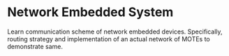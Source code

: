 # Network Embedded System
 Learn communication scheme of network embedded devices. Specifically, routing strategy and implementation of an actual network of MOTEs to demonstrate same.
